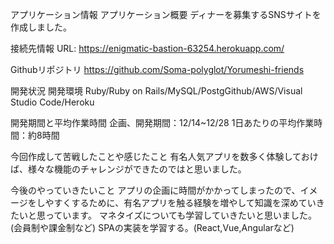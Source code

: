 アプリケーション情報
アプリケーション概要
ディナーを募集するSNSサイトを作成しました。

接続先情報
URL:  https://enigmatic-bastion-63254.herokuapp.com/

Githubリポジトリ
https://github.com/Soma-polyglot/Yorumeshi-friends

開発状況
開発環境
Ruby/Ruby on Rails/MySQL/PostgGithub/AWS/Visual Studio Code/Heroku

開発期間と平均作業時間
企画、開発期間：12/14~12/28
1日あたりの平均作業時間：約8時間

今回作成して苦戦したことや感じたこと
有名人気アプリを数多く体験しておけば、様々な機能のチャレンジができたのではと思いました。

今後のやっていきたいこと
アプリの企画に時間がかかってしまったので、イメージをしやすくするために、有名アプリを触る経験を増やして知識を深めていきたいと思っています。
マネタイズについても学習していきたいと思いました。(会員制や課金制など)
SPAの実装を学習する。(React,Vue,Angularなど)
